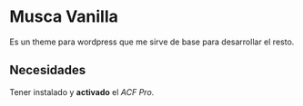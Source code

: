 # Musca Vanilla
Es un theme para wordpress que me sirve de base para desarrollar el resto.

## Necesidades
Tener instalado y **activado** el _ACF Pro_.